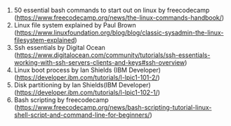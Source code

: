 1. 50 essential bash commands to start out on linux by freecodecamp (https://www.freecodecamp.org/news/the-linux-commands-handbook/)
2.  Linux file system explained by Paul Brown (https://www.linuxfoundation.org/blog/blog/classic-sysadmin-the-linux-filesystem-explained)
3. Ssh essentials by Digital Ocean (https://www.digitalocean.com/community/tutorials/ssh-essentials-working-with-ssh-servers-clients-and-keys#ssh-overview)
4. Linux boot process by Ian Shields (IBM Developer) (https://developer.ibm.com/tutorials/l-lpic1-101-2/)
5. Disk partitioning by Ian Shields(IBM Developer) (https://developer.ibm.com/tutorials/l-lpic1-102-1/)
6. Bash scripting by freecodecamp (https://www.freecodecamp.org/news/bash-scripting-tutorial-linux-shell-script-and-command-line-for-beginners/)

